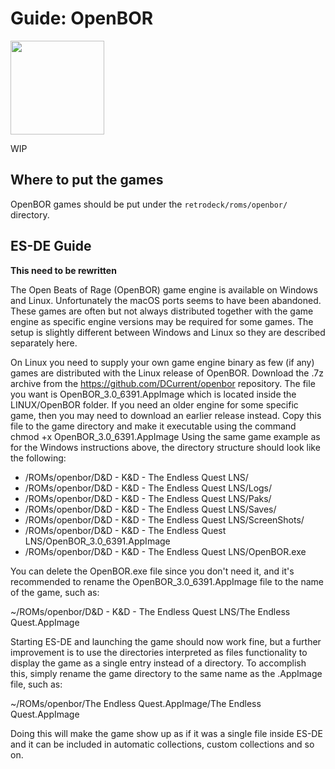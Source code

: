 # Guide: OpenBOR

<img src="../../wiki_images/logos//openbor-logo.svg" width="150">

WIP

## Where to put the games
OpenBOR games should be put under the `retrodeck/roms/openbor/` directory.

## ES-DE Guide

**This need to be rewritten**

The Open Beats of Rage (OpenBOR) game engine is available on Windows and Linux. Unfortunately the macOS ports seems to have been abandoned.
These games are often but not always distributed together with the game engine as specific engine versions may be required for some games. The setup is slightly different between Windows and Linux so they are described separately here.

On Linux you need to supply your own game engine binary as few (if any) games are distributed with the Linux release of OpenBOR. Download the .7z archive from the https://github.com/DCurrent/openbor repository. The file you want is OpenBOR_3.0_6391.AppImage which is located inside the LINUX/OpenBOR folder. If you need an older engine for some specific game, then you may need to download an earlier release instead.
Copy this file to the game directory and make it executable using the command chmod +x OpenBOR_3.0_6391.AppImage
Using the same game example as for the Windows instructions above, the directory structure should look like the following:

- /ROMs/openbor/D&D - K&D - The Endless Quest LNS/
- /ROMs/openbor/D&D - K&D - The Endless Quest LNS/Logs/
- /ROMs/openbor/D&D - K&D - The Endless Quest LNS/Paks/
- /ROMs/openbor/D&D - K&D - The Endless Quest LNS/Saves/
- /ROMs/openbor/D&D - K&D - The Endless Quest LNS/ScreenShots/
- /ROMs/openbor/D&D - K&D - The Endless Quest LNS/OpenBOR_3.0_6391.AppImage
- /ROMs/openbor/D&D - K&D - The Endless Quest LNS/OpenBOR.exe

You can delete the OpenBOR.exe file since you don't need it, and it's recommended to rename the OpenBOR_3.0_6391.AppImage file to the name of the game, such as:

~/ROMs/openbor/D&D - K&D - The Endless Quest LNS/The Endless Quest.AppImage

Starting ES-DE and launching the game should now work fine, but a further improvement is to use the directories interpreted as files functionality to display the game as a single entry instead of a directory. To accomplish this, simply rename the game directory to the same name as the .AppImage file, such as:

~/ROMs/openbor/The Endless Quest.AppImage/The Endless Quest.AppImage

Doing this will make the game show up as if it was a single file inside ES-DE and it can be included in automatic collections, custom collections and so on.
